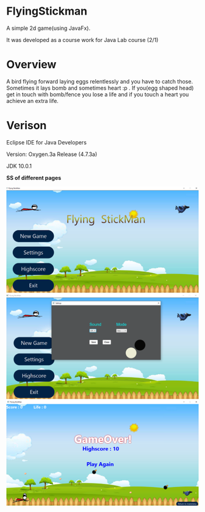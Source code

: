 # FlyingStickman
A simple 2d game(using JavaFx).

It was developed as a course work for Java Lab course (2/1)
# Overview
A bird flying forward laying eggs relentlessly and you have to catch those. Sometimes it lays bomb and sometimes heart :p .
If you(egg shaped head) get in touch with bomb/fence you lose a life and if you touch a heart you achieve an extra life.

# Verison
Eclipse IDE for Java Developers

Version: Oxygen.3a Release (4.7.3a)

JDK 10.0.1

**SS of different pages**

<img src="photos/1.png" width=auto height=auto title="Click to enlarge picture"/>
<img src="photos/2.png" width=auto height=auto title="Click to enlarge picture"/>
<img src="photos/3.png" width=auto height=auto title="Click to enlarge picture"/> 

